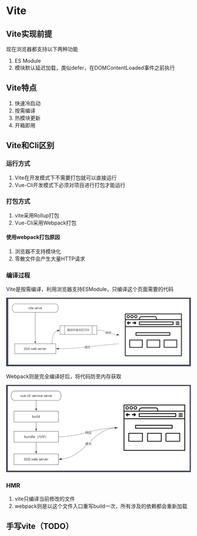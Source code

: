 # Vite

## Vite实现前提

现在浏览器都支持以下两种功能
1. ES Module
2. 模块默认延迟加载，类似defer，在DOMContentLoaded事件之前执行

## Vite特点

1. 快速冷启动
2. 按需编译
3. 热模块更新
4. 开箱即用

## Vite和Cli区别

### 运行方式

1. Vite在开发模式下不需要打包就可以直接运行
2. Vue-Cli开发模式下必须对项目进行打包才能运行

### 打包方式

1. vite采用Rollup打包
2. Vue-Cli采用Webpack打包

#### 使用webpack打包原因

1. 浏览器不支持模块化
2. 零散文件会产生大量HTTP请求

### 编译过程

Vite是按需编译，利用浏览器支持ESModule，只编译这个页面需要的代码

![Vite编译过程](assets/04-Vite编译过程.png)

Webpack则是完全编译好后，将代码防至内存获取

![Webpack编译过程](assets/04-Webpack编译过程.png)

### HMR

1. vite只编译当前修改的文件
2. webpack则是以这个文件入口重写build一次，所有涉及的依赖都会重新加载

## 手写vite（TODO）

